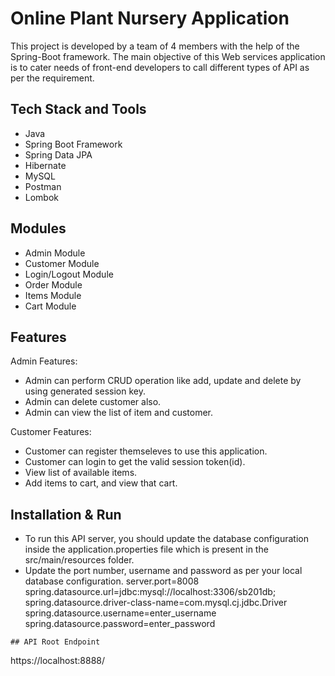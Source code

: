 # Online Plant Nursery Application


This project is developed by a team of 4 members with the help of the Spring-Boot framework. The main objective of this Web services application is to cater needs of front-end developers to call different types of API as per the requirement.


## Tech Stack and Tools
- Java
- Spring Boot Framework
- Spring Data JPA
- Hibernate
- MySQL
- Postman
- Lombok


## Modules
- Admin Module
- Customer Module
- Login/Logout Module
- Order Module
- Items Module
- Cart Module

## Features
Admin Features:
 - Admin can perform CRUD operation like add, update and delete by using generated session key.
 - Admin can delete customer also.
 - Admin can view the list of item and customer.
 
Customer Features:
 - Customer can register themseleves to use this application.
 - Customer can login to get the valid session token(id).
 - View list of available items.
 - Add items to cart, and view that cart.
  
## Installation & Run
- To run this API server, you should update the database configuration inside the application.properties file which is present in the src/main/resources folder.
- Update the port number, username and password as per your local database configuration.
server.port=8008
spring.datasource.url=jdbc:mysql://localhost:3306/sb201db;
spring.datasource.driver-class-name=com.mysql.cj.jdbc.Driver
spring.datasource.username=enter_username
spring.datasource.password=enter_password
```
## API Root Endpoint
```
https://localhost:8888/
```
